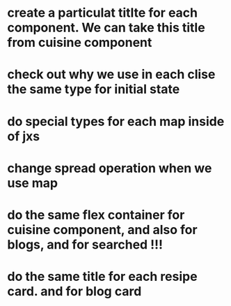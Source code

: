 # create a particulat titlte for each component. We can take this title from cuisine component
# check out why we use in each clise the same type for initial state
# do special types for each map inside of jxs
# change spread operation when we use map
# do the same flex container for cuisine component, and also for blogs, and for searched !!!
# do the same title for each resipe card. and for blog card